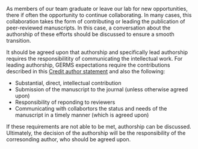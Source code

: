 
As members of our team graduate or leave our lab for new opportunities, there if often the opportunity to continue collaborating.  In many cases, this collaboration takes the form of contributing or leading the publication of peer-reviewed manuscripts.  In this case, a conversation about the authorship of these efforts should be discussed to ensure a smooth transition. 

It should be agreed upon that authorship and specifically lead authorship requires the responsibilitity of communicating the intellectual work.  For leading authorship, GERMS expectations require the contributions described in this [Credit author statement](https://www.elsevier.com/authors/policies-and-guidelines/credit-author-statement) and also the following:

* Substantial, direct, intellectual contribution
* Submission of the manuscript to the journal (unless otherwise agreed upon)
* Responsibility of reponding to reviewers
* Communicating with collabortors the status and needs of the manuscript in a timely manner (which is agreed upon)

If these requirements are not able to be met, authorship can be discussed.  Ultimately, the decision of the authorship will be the responsibility of the corresonding author, who should be agreed upon.

